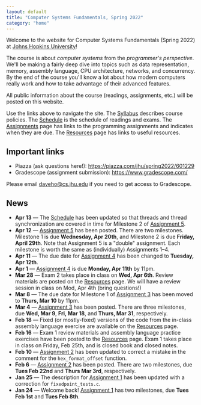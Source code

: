 ```yaml
---
layout: default
title: "Computer Systems Fundamentals, Spring 2022"
category: "home"
---
```


Welcome to the website for Computer Systems Fundamentals (Spring 2022)
at <a href="https://www.jhu.edu/">Johns Hopkins University</a>!

The course is about *computer systems* from the *programmer's
perspective*.  We'll be making a fairly deep dive into topics such
as data representation, memory, assembly language, CPU architecture,
networks, and concurrency.  By the end of the course you'll know a lot
about how modern computers really work and how to take advantage of
their advanced features.

All public information about the course (readings, assignments, etc.) will
be posted on this website.

Use the links above to navigate the site.  The [Syllabus](syllabus.html)
describes course policies. The [Schedule](schedule.html) is the schedule
of readings and exams.  The [Assignments](assignments.html) page has
links to the programming assignments and indicates when they are due.
The [Resources](resources.html) page has links to useful resources.

## Important links

* Piazza (ask questions here!): <https://piazza.com/jhu/spring2022/601229>
* Gradescope (assignment submission): <https://www.gradescope.com/>

Please email <daveho@cs.jhu.edu> if you need to get access to Gradescope.

## News

* **Apr 13** — The [Schedule](schedule.html) has been updated so that
  threads and thread synchronization are covered in time for
  Milestone 2 of [Assignment 5](assign/assign05.html).
* **Apr 12** — [Assignment 5](assign/assign05.html) has been posted.
  There are two milestones. Milestone 1 is due **Wednesday, Apr 20th**,
  and Milestone 2 is due **Friday, April 29th**.  Note that Assignment 5
  is a "double" assignment. Each milestone is worth the same as
  (individually) Assignments 1–4.
* **Apr 11** — The due date for [Assignment 4](assign/assign04.html) has
  been changed to **Tuesday, Apr 12th**.
* **Apr 1** — [Assignment 4](assign/assign04.html) is due **Monday, Apr 11th**
  by 11pm.
* **Mar 28** — Exam 2 takes place in class on **Wed, Apr 6th**.
  Review materials are posted on the [Resources](resources.html) page.
  We will have a review session in class on Mod, Apr 4th (bring questions!)
* **Mar 8** — The due date for Milestone 1 of [Assignment 3](assign/assign03.html)
  has been moved to **Thurs, Mar 10** by 11pm.
* **Mar 4** — [Assignment 3](assign/assign03.html) has been posted.
  There are three milestones, due **Wed, Mar 9**, **Fri, Mar 18**,
  and **Thurs, Mar 31**, respectively.
* **Feb 18** — Fixed (or mostly-fixed) versions of the code from the in-class
  assembly language exercise are available on the [Resources](resources.html)
  page.
* **Feb 16** — Exam 1 review materials and assembly language practice exercises
  have been posted to the [Resources](resources.html) page.
  Exam 1 takes place in class on Friday, Feb 25th, and is closed book
  and closed notes.
* **Feb 10** — [Assignment 2](assign/assign02.html) has been updated to
  correct a mistake in the comment for the `hex_format_offset` function.
* **Feb 6** — [Assignment 2](assign/assign02.html) has been posted. There are
  two milestones, due **Tues Feb 22nd** and **Thurs Mar 3rd**, respectively.
* **Jan 25** — The description for [Assignment 1](assign/assign01.html) has been
  updated with a correction for `fixedpoint_tests.c`.
* **Jan 24** — Welcome back! [Assignment 1](assign/assign01.html) has two
  milestones, due **Tues Feb 1st** and **Tues Feb 8th**.
